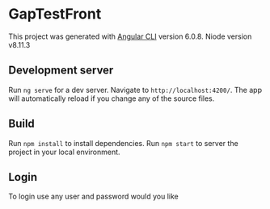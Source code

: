 # GapTestFront
This project was generated with [Angular CLI](https://github.com/angular/angular-cli) version 6.0.8.
Niode version v8.11.3

## Development server
Run `ng serve` for a dev server. Navigate to `http://localhost:4200/`. The app will automatically reload if you change any of the source files.

## Build
Run `npm install` to install dependencies.
Run `npm start` to server the project in your local environment.

## Login
To login use any user and password would you like
